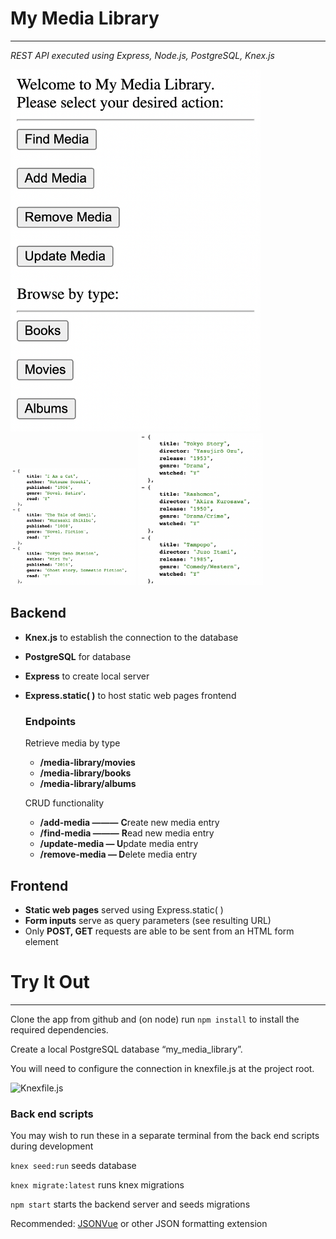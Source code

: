 # My Media Library

---

*REST API executed using Express, Node.js, PostgreSQL, Knex.js*

<img alt="Front-end example" src="https://github.com/Gabe-Goodman/My-Media-Library/blob/972aa4505e37edb63f2e0275af9beac0813da17a/screenshots/frontend.png" width="400" />

<img alt="Book results snippet" src="https://github.com/Gabe-Goodman/My-Media-Library/blob/972aa4505e37edb63f2e0275af9beac0813da17a/screenshots/books.png" width="200" />

<img alt="Movie results snippet" src="https://github.com/Gabe-Goodman/My-Media-Library/blob/972aa4505e37edb63f2e0275af9beac0813da17a/screenshots/movies.png" width="200" />

## Backend

- **Knex.js** to establish the connection to the database
- **PostgreSQL** for database
- **Express** to create local server
- **Express.static( )** to host static web pages frontend
    
    ### Endpoints
    
    Retrieve media by type
    
    - **/media-library/movies**
    - **/media-library/books**
    - **/media-library/albums**
    
    CRUD functionality
    
    - **/add-media ———** **C**reate new media entry
    - **/find-media ———** **R**ead new media entry
    - **/update-media  — U**pdate media entry
    - **/remove-media — D**elete media entry

## Frontend

- **Static web pages** served using Express.static( )
- **Form inputs** serve as query parameters (see resulting URL)
- Only **POST, GET** requests are able to be sent from an HTML form element

# Try It Out

---

Clone the app from github and (on node) run `npm install` to install the required dependencies.

Create a local PostgreSQL database “my_media_library”.

You will need to configure the connection in knexfile.js at the project root.

![Knexfile.js]()

### **Back end scripts**

You may wish to run these in a separate terminal from the back end scripts during development

`knex seed:run` seeds database

`knex migrate:latest` runs knex migrations

`npm start` starts the backend server and seeds migrations

Recommended: [JSONVue](https://chrome.google.com/webstore/detail/jsonvue/chklaanhfefbnpoihckbnefhakgolnmc) or other JSON formatting extension
